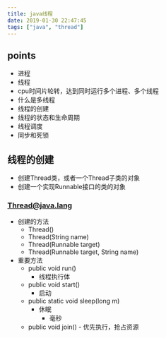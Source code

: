 ```yaml
---
title: java线程
date: 2019-01-30 22:47:45
tags: ["java", "thread"]
---
```


## points

- 进程
- 线程
- cpu时间片轮转，达到同时运行多个进程、多个线程
- 什么是多线程
- 线程的创建
- 线程的状态和生命周期
- 线程调度
- 同步和死锁

## 线程的创建

- 创建Thread类，或者一个Thread子类的对象
- 创建一个实现Runnable接口的类的对象


### Thread@java.lang

- 创建的方法
	- Thread()
	- Thread(String name)
	- Thread(Runnable target)
	- Thread(Runnable target, String name) 
- 重要方法
	- public void run()
		- 线程执行体
	- public void start()
		- 启动
	- public static void sleep(long m)
		- 休眠
			- 毫秒
	- public void join() - 优先执行，抢占资源
